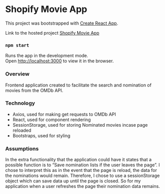 # Shopify Movie App

This project was bootstrapped with [Create React App](https://github.com/facebook/create-react-app).

Link to the hosted project
[Shopify Movie App](https://gord02.github.io/Shopify-Movie-App/)

### `npm start`

Runs the app in the development mode.\
Open [http://localhost:3000](http://localhost:3000) to view it in the browser.

### Overview
Frontend application created to facilitate the search and nomination of movies from the OMDb API.

### Technology
- Axios, used for making get requests to OMDb API
- React, used for component rendering 
- SessionStorage, used for storing Nominated movies incase page reloaded 
- Bootstraps, used for styling

### Assumptions
In the extra functionality that the application could have it states that a possible function is to “Save nomination lists if the user leaves the page”. I chose to interpret this as in the event that the page is reload, the data for the nominations would remain. Therefore, I chose to use a sessionStorage object which can save data up until the page is closed. So for my application when a user refreshes the page their nomination data remains.
